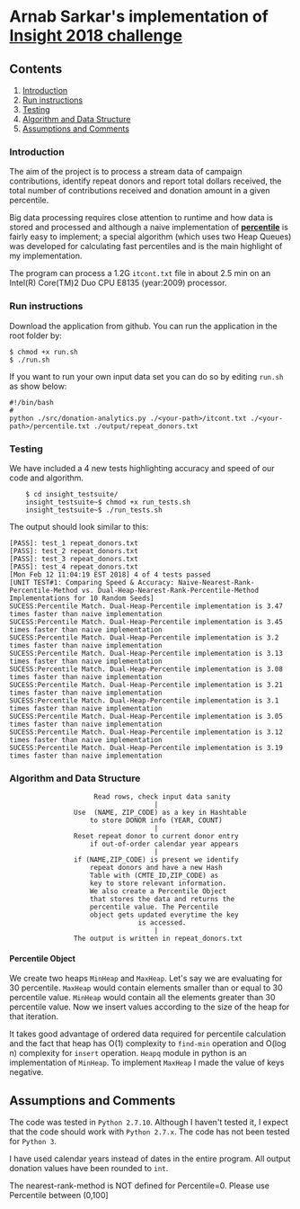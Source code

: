 # Arnab Sarkar's implementation of [Insight 2018 challenge](https://github.com/InsightDataScience/donation-analytics)

## Contents

1. [Introduction](README.md#introduction)
2. [Run instructions](README.md#run-instructions)
3. [Testing](README.md#testing)
4. [Algorithm and Data Structure](README.md#algorithm-and-data-structure)
5. [Assumptions and Comments](README.md#assumptions-and-comments)


### Introduction
The aim of the project is to process a stream data of campaign contributions,
identify repeat donors and report total dollars received, the total number of
contributions received and donation amount in a given percentile.

Big data processing requires close attention to runtime and how data is stored
and processed and although a naive implementation of
[**percentile**](https://en.wikipedia.org/wiki/Percentile) is fairly easy to
implement; a special algorithm (which uses two Heap Queues) was developed for
calculating fast percentiles and is the main highlight of my implementation.

The program can process a 1.2G `itcont.txt` file in about 2.5 min on an Intel(R)
Core(TM)2 Duo CPU E8135 (year:2009) processor.

### Run instructions
Download the application from github. You can run the application in the root
folder by:
```
$ chmod +x run.sh
$ ./run.sh
```
If you want to run your own input data set you can do so by editing `run.sh` as
show below:
```
#!/bin/bash
#
python ./src/donation-analytics.py ./<your-path>/itcont.txt ./<your-path>/percentile.txt ./output/repeat_donors.txt
```
### Testing
We have included a 4 new tests highlighting accuracy and speed of our code and algorithm.
```
    $ cd insight_testsuite/
    insight_testsuite~$ chmod +x run_tests.sh
    insight_testsuite~$ ./run_tests.sh
```
The output should look similar to this:
````
[PASS]: test_1 repeat_donors.txt
[PASS]: test_2 repeat_donors.txt
[PASS]: test_3 repeat_donors.txt
[PASS]: test_4 repeat_donors.txt
[Mon Feb 12 11:04:19 EST 2018] 4 of 4 tests passed
[UNIT TEST#1: Comparing Speed & Accuracy: Naive-Nearest-Rank-Percentile-Method vs. Dual-Heap-Nearest-Rank-Percentile-Method Implementations for 10 Random Seeds]
SUCESS:Percentile Match. Dual-Heap-Percentile implementation is 3.47 times faster than naive implementation
SUCESS:Percentile Match. Dual-Heap-Percentile implementation is 3.45 times faster than naive implementation
SUCESS:Percentile Match. Dual-Heap-Percentile implementation is 3.2 times faster than naive implementation
SUCESS:Percentile Match. Dual-Heap-Percentile implementation is 3.13 times faster than naive implementation
SUCESS:Percentile Match. Dual-Heap-Percentile implementation is 3.08 times faster than naive implementation
SUCESS:Percentile Match. Dual-Heap-Percentile implementation is 3.21 times faster than naive implementation
SUCESS:Percentile Match. Dual-Heap-Percentile implementation is 3.1 times faster than naive implementation
SUCESS:Percentile Match. Dual-Heap-Percentile implementation is 3.05 times faster than naive implementation
SUCESS:Percentile Match. Dual-Heap-Percentile implementation is 3.12 times faster than naive implementation
SUCESS:Percentile Match. Dual-Heap-Percentile implementation is 3.19 times faster than naive implementation
````

### Algorithm and Data Structure

                         Read rows, check input data sanity
                                        |
                    Use  (NAME, ZIP_CODE) as a key in Hashtable
                        to store DONOR info (YEAR, COUNT)
                                        |
                    Reset repeat donor to current donor entry
                        if out-of-order calendar year appears
                                        |
                    if (NAME,ZIP_CODE) is present we identify
                        repeat donors and have a new Hash
                        Table with (CMTE_ID,ZIP_CODE) as
                        key to store relevant information.
                        We also create a Percentile Object
                        that stores the data and returns the
                        percentile value. The Percentile
                        object gets updated everytime the key
                                    is accessed.
                                        |
                    The output is written in repeat_donors.txt

####  Percentile Object
We create two heaps `MinHeap` and `MaxHeap`. Let's say we are evaluating for 30
percentile.  `MaxHeap` would contain elements smaller than or equal to 30
percentile value.  `MinHeap` would contain all the elements greater than 30
percentile value.  Now we insert values according to the size of the heap for
that iteration.

It takes good advantage of ordered data required for percentile calculation and
the fact that heap has O(1) complexity to `find-min` operation and O(log n)
complexity for `insert` operation. `Heapq` module in python is an implementation
of `MinHeap`. To implement `MaxHeap` I made the value of keys negative.

## Assumptions and Comments
The code was tested in `Python 2.7.10`. Although I haven't tested it, I expect
that the code should work with `Python 2.7.x`.  The code has not been tested
for `Python 3`.

I have used calendar years instead of dates in the entire program.
All output donation values have been rounded to `int`.

The nearest-rank-method is NOT defined for Percentile=0. Please use Percentile
 between (0,100] 


